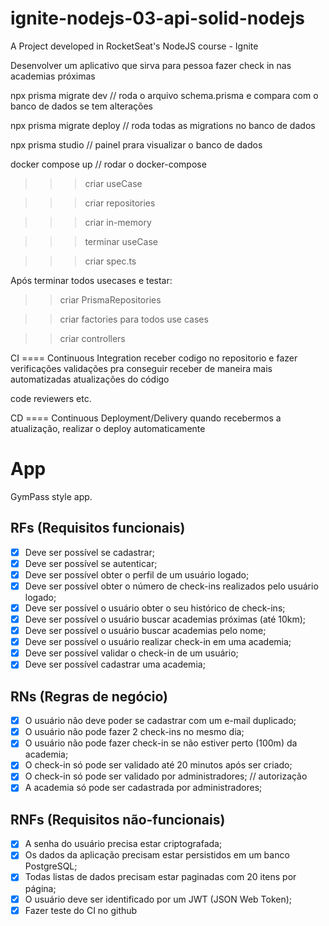 # ignite-nodejs-03-api-solid-nodejs
A Project developed in RocketSeat's NodeJS course - Ignite

Desenvolver um aplicativo que sirva para pessoa fazer check in nas academias próximas

npx prisma migrate dev // roda o arquivo schema.prisma e compara com o banco de dados se tem alterações 

npx prisma migrate deploy // roda todas as migrations no banco de dados

npx prisma studio // painel prara visualizar o banco de dados

docker compose up // rodar o docker-compose

>>> criar useCase

>>> criar repositories

>>> criar in-memory 

>>> terminar useCase

>>> criar spec.ts

Após terminar todos usecases e testar:
>> criar PrismaRepositories

>> criar factories para todos use cases

>> criar controllers

CI ==== Continuous Integration
receber codigo no repositorio e fazer verificações validações pra conseguir receber de maneira mais automatizadas atualizações do código 

code reviewers etc.

CD ==== Continuous Deployment/Delivery
quando recebermos a atualização, realizar o deploy automaticamente


# App

GymPass style app.

## RFs (Requisitos funcionais)

- [x] Deve ser possível se cadastrar;
- [x] Deve ser possível se autenticar;
- [x] Deve ser possível obter o perfil de um usuário logado;
- [x] Deve ser possível obter o número de check-ins realizados pelo usuário logado;
- [x] Deve ser possível o usuário obter o seu histórico de check-ins;
- [x] Deve ser possível o usuário buscar academias próximas (até 10km);
- [x] Deve ser possível o usuário buscar academias pelo nome;
- [x] Deve ser possível o usuário realizar check-in em uma academia;
- [x] Deve ser possível validar o check-in de um usuário;
- [x] Deve ser possível cadastrar uma academia; 

## RNs (Regras de negócio)

- [x] O usuário não deve poder se cadastrar com um e-mail duplicado;
- [x] O usuário não pode fazer 2 check-ins no mesmo dia;
- [x] O usuário não pode fazer check-in se não estiver perto (100m) da academia;
- [x] O check-in só pode ser validado até 20 minutos após ser criado;
- [x] O check-in só pode ser validado por administradores; // autorização
- [x] A academia só pode ser cadastrada por administradores;

## RNFs (Requisitos não-funcionais)

- [x] A senha do usuário precisa estar criptografada;
- [x] Os dados da aplicação precisam estar persistidos em um banco PostgreSQL;
- [x] Todas listas de dados precisam estar paginadas com 20 itens por página;
- [x] O usuário deve ser identificado por um JWT (JSON Web Token);
- [x] Fazer teste do CI no github